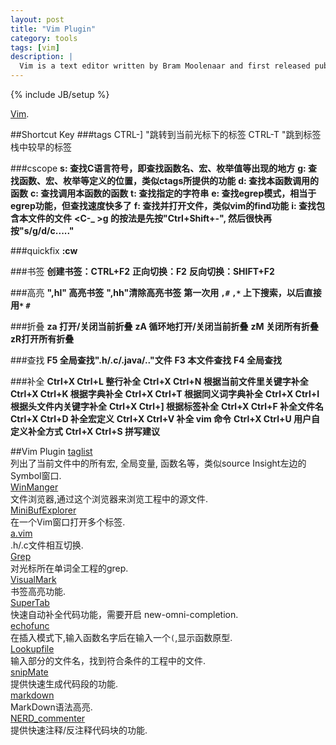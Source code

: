 ```yaml
---
layout: post
title: "Vim Plugin"
category: tools 
tags: [vim]
description: |
  Vim is a text editor written by Bram Moolenaar and first released publicly in 1991. Based on the vi editor common to Unix-like systems, Vim is designedfor use both from a command line interface and as a standalone application in a graphical user interface.
---
```

{% include JB/setup %}

[Vim](http://www.vim.org/).

##Shortcut Key 
###tags
CTRL-]                  "跳转到当前光标下的标签
CTRL-T                  "跳到标签栈中较早的标签 

###cscope
**s: 查找C语言符号，即查找函数名、宏、枚举值等出现的地方**
**g: 查找函数、宏、枚举等定义的位置，类似ctags所提供的功能**
**d: 查找本函数调用的函数**
**c: 查找调用本函数的函数**
**t: 查找指定的字符串**
**e: 查找egrep模式，相当于egrep功能，但查找速度快多了**
**f: 查找并打开文件，类似vim的find功能**
**i: 查找包含本文件的文件**
**<C-_ >g 的按法是先按"Ctrl+Shift+-", 然后很快再按"s/g/d/c....."**

###quickfix 
**:cw**

###书签
**创建书签：CTRL+F2**
**正向切换：F2**
**反向切换：SHIFT+F2**

###高亮
**",hl" 高亮书签**
**",hh"清除高亮书签**
**第一次用 `,#`  `,*` 上下搜索，以后直接用`*` `#`**

###折叠 
**za 打开/关闭当前折叠**
**zA 循环地打开/关闭当前折叠**
**zM 关闭所有折叠**
**zR打开所有折叠**

###查找
**F5 全局查找".h/.c/.java/.."文件**
**F3 本文件查找**
**F4 全局查找**

###补全
**Ctrl+X Ctrl+L 整行补全**
**Ctrl+X Ctrl+N 根据当前文件里关键字补全**
**Ctrl+X Ctrl+K 根据字典补全**
**Ctrl+X Ctrl+T 根据同义词字典补全**
**Ctrl+X Ctrl+I 根据头文件内关键字补全**
**Ctrl+X Ctrl+] 根据标签补全**
**Ctrl+X Ctrl+F 补全文件名**
**Ctrl+X Ctrl+D 补全宏定义**
**Ctrl+X Ctrl+V 补全 vim 命令**
**Ctrl+X Ctrl+U 用户自定义补全方式**
**Ctrl+X Ctrl+S 拼写建议**

##Vim Plugin
[taglist](http://www.vim.org/scripts/script.php?script_id=273)  
列出了当前文件中的所有宏, 全局变量, 函数名等，类似source Insight左边的Symbol窗口.  
[WinManger](http://www.vim.org/scripts/script.php?script_id=95)  
文件浏览器,通过这个浏览器来浏览工程中的源文件.  
[MiniBufExplorer](http://www.vim.org/scripts/script.php?script_id=159)  
在一个Vim窗口打开多个标签.  
[a.vim](http://www.vim.org/scripts/script.php?script_id=31)  
.h/.c文件相互切换.  
[Grep](http://www.vim.org/scripts/script.php?script_id=311)  
对光标所在单词全工程的grep.  
[VisualMark](http://www.vim.org/scripts/script.php?script_id=1026)  
书签高亮功能.  
[SuperTab](http://www.vim.org/scripts/script.php?script_id=1643)  
快速自动补全代码功能，需要开启 new-omni-completion.  
[echofunc](http://www.vim.org/scripts/script.php?script_id=1735)  
在插入模式下,输入函数名字后在输入一个`(`,显示函数原型.  
[Lookupfile](http://www.vim.org/scripts/script.php?script_id=1581)  
输入部分的文件名，找到符合条件的工程中的文件.  
[snipMate](http://www.vim.org/scripts/script.php?script_id=2882)  
提供快速生成代码段的功能.  
[markdown](http://www.vim.org/scripts/script.php?script_id=2882)  
MarkDown语法高亮.  
[NERD_commenter](http://www.vim.org/scripts/script.php?script_id=1218)  
提供快速注释/反注释代码块的功能.  


